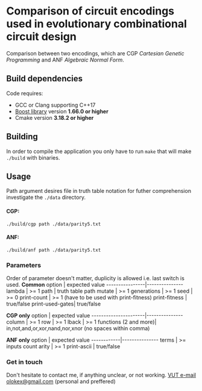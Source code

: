 # Comparison of circuit encodings used in evolutionary combinational circuit design
Comparison between two encodings, which are CGP _Cartesian Genetic Programming_ and ANF _Algebraic Normal Form_.

## Build dependencies
Code requires:
* GCC or Clang supporting C++17
* [Boost library](https://www.boost.org/doc/libs/1_66_0/more/getting_started/unix-variants.html) version **1.66.0 or higher**
* Cmake version **3.18.2 or higher**

## Building
In order to compile the application you only have to run `make` that will make `./build` with binaries.

## Usage
Path argument desires file in truth table notation for futher comprehension investigate the `./data` directory.
#### CGP:
```
./build/cgp path ./data/parity5.txt
```

#### ANF:
```
./build/anf path ./data/parity5.txt
```

### Parameters
Order of parameter doesn't matter, duplicity is allowed i.e. last switch is used.
**Common**
option          | expected value
----------------|---------------
lambda          | >= 1
path            | truth table path
mutate          | >= 1
generations     | >= 1
seed            | >= 0
print-count     | >= 1 (have to be used with print-fitness)
print-fitness   | true/false
print-used-gates| true/false

**CGP only**
option                | expected value
----------------------|---------------
column                | >= 1
row                   | >= 1
lback                 | >= 1
functions (2 and more)| in,not,and,or,xor,nand,nor,xnor (no spaces within comma)

**ANF only**
option      | expected value
------------|---------------
terms       | >= inputs count
arity       | >= 1
print-ascii | true/false

### Get in touch
Don't hesitate to contact me, if anything unclear, or not working.
[VUT e-mail](mailto:xsedla1e@fit.vutbr.cz) <br>
[olokex@gmail.com](mailto:olokex@gmail.com) (personal and preffered)

